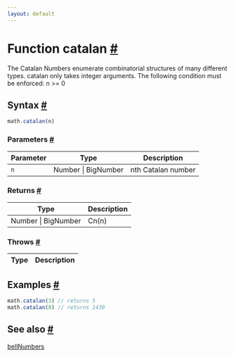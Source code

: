 ```yaml
---
layout: default
---
```


<!-- Note: This file is automatically generated from source code comments. Changes made in this file will be overridden. -->

<h1 id="function-catalan">Function catalan <a href="#function-catalan" title="Permalink">#</a></h1>

The Catalan Numbers enumerate combinatorial structures of many different types.
catalan only takes integer arguments.
The following condition must be enforced: n >= 0


<h2 id="syntax">Syntax <a href="#syntax" title="Permalink">#</a></h2>

```js
math.catalan(n)
```

<h3 id="parameters">Parameters <a href="#parameters" title="Permalink">#</a></h3>

Parameter | Type | Description
--------- | ---- | -----------
`n` | Number &#124; BigNumber | nth Catalan number

<h3 id="returns">Returns <a href="#returns" title="Permalink">#</a></h3>

Type | Description
---- | -----------
Number &#124; BigNumber | Cn(n)


<h3 id="throws">Throws <a href="#throws" title="Permalink">#</a></h3>

Type | Description
---- | -----------


<h2 id="examples">Examples <a href="#examples" title="Permalink">#</a></h2>

```js
math.catalan(3) // returns 5
math.catalan(8) // returns 1430
```


<h2 id="see-also">See also <a href="#see-also" title="Permalink">#</a></h2>

[bellNumbers](bellNumbers.html)
